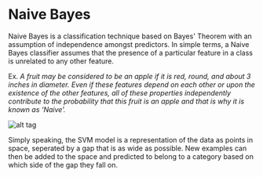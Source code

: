 # Naive Bayes

Naive Bayes is a classification technique based on Bayes' Theorem with an assumption of independence amongst predictors. In simple terms,
a Naive Bayes classifier assumes that the presence of a particular feature in a class is unrelated to any other feature.

Ex. *A fruit may be considered to be an apple if it is red, round, and about 3 inches in diameter. Even if these features depend on each other or upon the existence of the other features, all of these properties independently contribute to the probability that this fruit is an apple and that is why it is known as ‘Naive’.*

![alt tag](http://www.saedsayad.com/images/Bayes_rule.png)

Simply speaking, the SVM model is a representation of the data as points in space, seperated by a gap that is as wide as possible. New
examples can then be added to the space and predicted to belong to a category based on which side of the gap they fall on.

